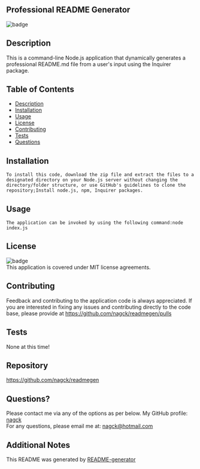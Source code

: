 
<h2>Professional README Generator</h2>

![badge](https://img.shields.io/badge/license-MIT-brightgreen)<br />
## Description
   This is a command-line Node.js application that dynamically generates a professional README.md file from a user's input using the Inquirer package.
## Table of Contents
- [Description](#description)
- [Installation](#installation)
- [Usage](#usage)
- [License](#license)
- [Contributing](#contributing)
- [Tests](#tests)
- [Questions](#questions)
## Installation
    To install this code, download the zip file and extract the files to a designated directory on your Node.js server without changing the directory/folder structure, or use GitHub's guidelines to clone the repository;Install node.js, npm, Inquirer packages.
## Usage
    The application can be invoked by using the following command:node index.js
## License
![badge](https://img.shields.io/badge/license-MIT-brightgreen)
<br>
This application is covered under MIT license agreements. 
## Contributing
   Feedback and contributing to the application code is always appreciated. If you are interested in fixing any issues and contributing directly to the code base, please provide at  https://github.com/nagck/readmegen/pulls
## Tests
   None at this time!
## Repository
   https://github.com/nagck/readmegen        
## Questions?
   Please contact me via any of the options as per below.
My GitHub profile: [nagck](https://github.com/nagck)
<br>
For any questions, please email me at: nagck@hotmail.com
<br>
## Additional Notes
This README was generated by [README-generator](https://github.com/nagck/readmegen)
  